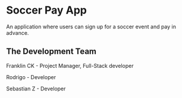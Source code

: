 # Soccer Pay App 

An application where users can sign up for a soccer event and pay in advance. 


## The Development Team 

Franklin CK - Project Manager, Full-Stack developer 


Rodrigo - Developer 


Sebastian Z - Developer 
